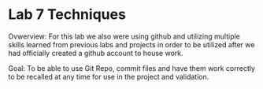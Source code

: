 # Lab 7 Techniques 
Ovwerview:
For this lab we also were using github and utilizing multiple skills learned from previous labs and projects in order to be utilized after we had officially created a github account to house work.

Goal: 
To be able to use Git Repo, commit files and have them work correctly to be recalled at any time for use in the project and validation.
